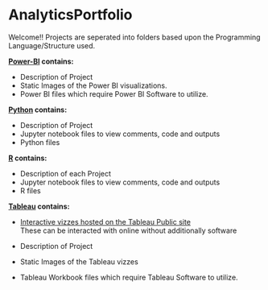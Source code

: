 # AnalyticsPortfolio
Welcome!! 
Projects are seperated into folders based upon the Programming Language/Structure used.

**[Power-BI](PowerBI) contains:**
  - Description of Project
  - Static Images of the Power BI visualizations.
  - Power BI files which require Power BI Software to utilize.

  
**[Python](Python/README.MD) contains:**
- Description of Project
- Jupyter notebook files to view comments, code and outputs
- Python files

  
**[R](R/README.MD) contains:**
  - Description of each Project
  - Jupyter notebook files to view comments, code and outputs
  - R files


**[Tableau](Tableau/README.MD) contains:** 
  - [Interactive vizzes hosted on the Tableau Public site](https://public.tableau.com/app/profile/paul.garceau/vizzes)  
  These can be interacted with online without additionally software

  - Description of Project
  - Static Images of the Tableau vizzes
  - Tableau Workbook files which require Tableau Software to utilize.


